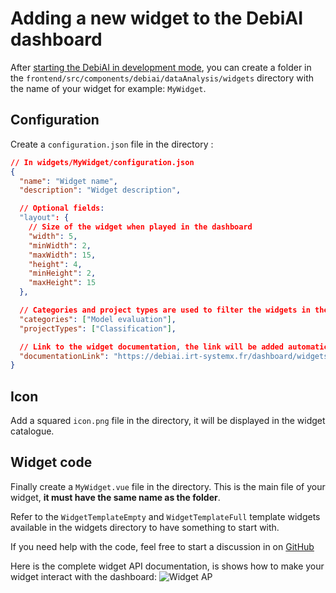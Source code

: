 # Adding a new widget to the DebiAI dashboard

After [starting the DebiAI in development mode](https://debiai.irt-systemx.fr/introduction/gettingStarted/installation/development.html), you can create a folder in the `frontend/src/components/debiai/dataAnalysis/widgets` directory with the name of your widget for example: `MyWidget`.

## Configuration

Create a `configuration.json` file in the directory :

```json
// In widgets/MyWidget/configuration.json
{
  "name": "Widget name",
  "description": "Widget description",

  // Optional fields:
  "layout": {
    // Size of the widget when played in the dashboard
    "width": 5,
    "minWidth": 2,
    "maxWidth": 15,
    "height": 4,
    "minHeight": 2,
    "maxHeight": 15
  },

  // Categories and project types are used to filter the widgets in the dashboard
  "categories": ["Model evaluation"],
  "projectTypes": ["Classification"],

  // Link to the widget documentation, the link will be added automatically in the widget catalogue
  "documentationLink": "https://debiai.irt-systemx.fr/dashboard/widgets/confusion_matrix/"
}
```

## Icon

Add a squared `icon.png` file in the directory, it will be displayed in the widget catalogue.

## Widget code

Finally create a `MyWidget.vue` file in the directory.
This is the main file of your widget, **it must have the same name as the folder**.

Refer to the `WidgetTemplateEmpty` and `WidgetTemplateFull` template widgets available in the widgets directory to have something to start with.

If you need help with the code, feel free to start a discussion in on [GitHub](https://github.com/debiai/debiai/discussions/categories/widget-creation)

Here is the complete widget API documentation, is shows how to make your widget interact with the dashboard:
![Widget AP](DebiAI-widget-api.png)
